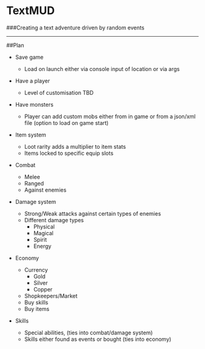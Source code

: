 # TextMUD

###Creating a text adventure driven by random events
 - - -
##Plan
- Save game
    - Load on launch either via console input of location or via args
    

- Have a player
  - Level of customisation TBD
    

- Have monsters
    - Player can add custom mobs either from in game or from a json/xml file (option to load on game start)
    

- Item system
    - Loot rarity adds a multiplier to item stats
    - Items locked to specific equip slots
    

- Combat
    - Melee
    - Ranged
    - Against enemies


 - Damage system
    - Strong/Weak attacks against certain types of enemies
    - Different damage types
        - Physical
        - Magical
        - Spirit
        - Energy


- Economy
    - Currency
        - Gold
        - Silver
        - Copper
    - Shopkeepers/Market
    - Buy skills
    - Buy items
    

- Skills
    - Special abilities, (ties into combat/damage system)
    - Skills either found as events or bought (ties into economy)